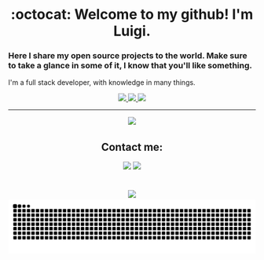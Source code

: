 <div align='center'>

# :octocat: Welcome to my github! I'm Luigi.
</div>

### Here I share my open source projects to the world. Make sure to take a glance in some of it, I know that you'll like something.
I'm a full stack developer, with knowledge in many things.
<div align='center'>

  <a href='https://github.com/luigiMinardi'>
    <img height='180em' src='https://github-readme-stats.vercel.app/api?username=luigiMinardi&theme=radical&show_icons=true&custom_title=My%20Github%20Stats&count_private=true'>
    <img height='180em' src='https://github-readme-stats.vercel.app/api/top-langs/?username=luigiMinardi&theme=radical&layout=compact&langs_count=10'>
  </a>

  <a href='https://github.com/luigiMinardi'>
    <img src='https://github-profile-trophy.vercel.app/?username=luigiMinardi&row=1&theme=radical'>
  </a>

---
<p align="center">
    <img src="https://skillicons.dev/icons?i=linux,bash,git,docker,go,py,django,heroku,ts,nodejs,sequelize,jest,vim,neovim,lua,graphql,mongodb,mysql,postgres,sqlite,js,vite,vue&perline=12" />
</p>
</div>
<!-- Wont add now: postman,react,redux,sass,html,css,bootstrap,md,latex,regex </div> -->

<div align='center'>

  ## Contact me:
  <a href = "mailto:lugminsinlag@gmail.com"><img src="https://img.shields.io/badge/-Gmail-%23333?style=for-the-badge&logo=gmail&logoColor=white" target="_blank"></a>
  <a href="https://www.linkedin.com/in/lugmin" target="_blank"><img src="https://img.shields.io/badge/-LinkedIn-%230077B5?style=for-the-badge&logo=linkedin&logoColor=white" target="_blank"></a> 

#
  <img height='180em' src= 'https://github-readme-streak-stats.herokuapp.com/?user=luigiMinardi&theme=radical'>

<picture>
  <source media="(prefers-color-scheme: dark)" srcset="https://raw.githubusercontent.com/luigiMinardi/luigiMinardi/output/github-contribution-grid-snake-dark.svg" />
  <source media="(prefers-color-scheme: light)" srcset="https://raw.githubusercontent.com/luigiMinardi/luigiMinardi/output/github-contribution-grid-snake.svg" />
  <img alt="github-snake" src="https://raw.githubusercontent.com/luigiMinardi/luigiMinardi/output/github-contribution-grid-snake.svg" />
</picture>

</div>

